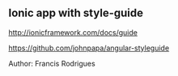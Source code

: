 ## Ionic app with style-guide

http://ionicframework.com/docs/guide

https://github.com/johnpapa/angular-styleguide

Author: Francis Rodrigues
